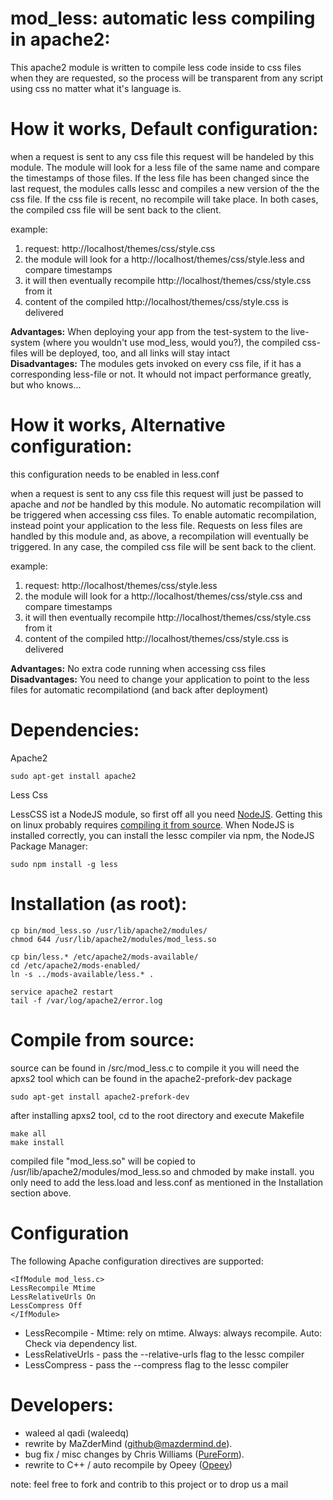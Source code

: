 # mod_less: automatic less compiling in apache2:

This apache2 module is written to compile less code inside to css files when they are requested, so the process will 
be transparent from any script using css no matter what it's language is.

# How it works, Default configuration:

when a request is sent to any css file this request will be handeled by this module. The module will look for a less file of the same name and compare the timestamps of those files. If the less file has been changed since the last request, the modules calls lessc and compiles a new version of the the css file. If the css file is recent, no recompile will take place. In both cases, the compiled css file will be sent back to the client.

example:
 1. request: http://localhost/themes/css/style.css
 2. the module will look for a http://localhost/themes/css/style.less and compare timestamps
   1. it will then eventually recompile http://localhost/themes/css/style.css from it
 3. content of the compiled http://localhost/themes/css/style.css is delivered

**Advantages:** When deploying your app from the test-system to the live-system (where you wouldn't use mod_less, would you?), the compiled css-files will be deployed, too, and all links will stay intact  
**Disadvantages:** The modules gets invoked on every css file, if it has a corresponding less-file or not. It whould not impact performance greatly, but who knows...  

# How it works, Alternative configuration:

this configuration needs to be enabled in less.conf

when a request is sent to any css file this request will just be passed to apache and *not* be handled by this module. No automatic recompilation will be triggered when accessing css files.
To enable automatic recompilation, instead point your application to the less file. Requests on less files are handled by this module and, as above, a recompilation will eventually be triggered. In any case, the compiled css file will be sent back to the client.

example:
 1. request: http://localhost/themes/css/style.less
 2. the module will look for a http://localhost/themes/css/style.css and compare timestamps
   1. it will then eventually recompile http://localhost/themes/css/style.css from it
 3. content of the compiled http://localhost/themes/css/style.css is delivered

**Advantages:** No extra code running when accessing css files  
**Disadvantages:** You need to change your application to point to the less files for automatic recompilationd (and back after deployment)  

# Dependencies: 

Apache2

	sudo apt-get install apache2

Less Css

LessCSS ist a NodeJS module, so first off all you need [NodeJS](http://nodejs.org/download/). Getting this on linux probably requires [compiling it from source](https://github.com/joyent/node/wiki/Installing-Node.js-via-package-manager).
When NodeJS is installed correctly, you can install the lessc compiler via npm, the NodeJS Package Manager:

	sudo npm install -g less


# Installation (as root):

	cp bin/mod_less.so /usr/lib/apache2/modules/
	chmod 644 /usr/lib/apache2/modules/mod_less.so

	cp bin/less.* /etc/apache2/mods-available/
	cd /etc/apache2/mods-enabled/
	ln -s ../mods-available/less.* .

	service apache2 restart
	tail -f /var/log/apache2/error.log

# Compile from source:
source can be found in /src/mod_less.c
to compile it you will need the apxs2 tool which can be found in the apache2-prefork-dev package

	sudo apt-get install apache2-prefork-dev

after installing apxs2 tool, cd to the root directory and execute Makefile

	make all
	make install

compiled file "mod_less.so" will be copied to /usr/lib/apache2/modules/mod_less.so and chmoded by make install.
you only need to add the less.load and less.conf as mentioned in the Installation section above.


# Configuration

The following Apache configuration directives are supported:

	<IfModule mod_less.c>
	LessRecompile Mtime
	LessRelativeUrls On
	LessCompress Off
	</IfModule>

* LessRecompile - Mtime: rely on mtime. Always: always recompile. Auto: Check via dependency list.
* LessRelativeUrls - pass the --relative-urls flag to the lessc compiler
* LessCompress - pass the --compress flag to the lessc compiler

# Developers:

- waleed al qadi (waleedq)  
- rewrite by MaZderMind (github@mazdermind.de).  
- bug fix / misc changes by Chris Williams ([PureForm](https://github.com/PureForm)).
- rewrite to C++ / auto recompile by Opeey ([Opeey](https://github.com/Opeey))

note: feel free to fork and contrib to this project or to drop us a mail
